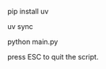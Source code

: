 <!--
 * @author: CALL1CE
 * @LastEditors: CALL1CE
-->

pip install uv

uv sync

python main.py

press ESC to quit the script.
